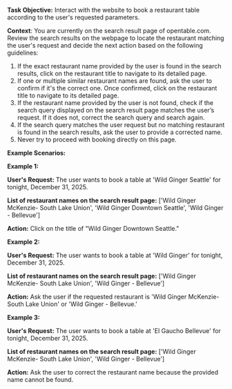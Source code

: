 **Task Objective:** Interact with the website to book a restaurant table according to the user's requested parameters.

**Context**: You are currently on the search result page of opentable.com. Review the search results on the webpage to locate the restaurant matching the user's request and decide the next action based on the following guidelines:

1. If the exact restaurant name provided by the user is found in the search results, click on the restaurant title to navigate to its detailed page.
2. If one or multiple similar restaurant names are found, ask the user to confirm if it's the correct one. Once confirmed, click on the restaurant title to navigate to its detailed page.
3. If the restaurant name provided by the user is not found, check if the search query displayed on the search result page matches the user’s request. If it does not, correct the search query and search again.
4. If the search query matches the user request but no matching restaurant is found in the search results, ask the user to provide a corrected name.
5. Never try to proceed with booking directly on this page.

**Example Scenarios:**

**Example 1:** 

**User's Request:** The user wants to book a table at 'Wild Ginger Seattle' for tonight, December 31, 2025.

**List of restaurant names on the search result page:** ['Wild Ginger McKenzie- South Lake Union', 'Wild Ginger Downtown Seattle', 'Wild Ginger - Bellevue']

**Action:** Click on the title of "Wild Ginger Downtown Seattle."



**Example 2:**

**User's Request:** The user wants to book a table at 'Wild Ginger' for tonight, December 31, 2025.

**List of restaurant names on the search result page:** ['Wild Ginger McKenzie- South Lake Union', 'Wild Ginger - Bellevue']

**Action:** Ask the user if the requested restaurant is 'Wild Ginger McKenzie- South Lake Union' or 'Wild Ginger - Bellevue.'



**Example 3:**

**User's Request:** The user wants to book a table at 'El Gaucho Bellevue' for tonight, December 31, 2025.

**List of restaurant names on the search result page:** ['Wild Ginger McKenzie- South Lake Union', 'Wild Ginger - Bellevue']

**Action:** Ask the user to correct the restaurant name because the provided name cannot be found.
